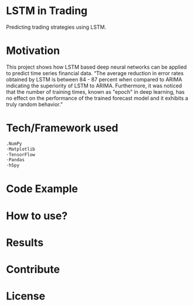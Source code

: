 # LSTM in Trading
Predicting trading strategies using LSTM. 
# Motivation
This project shows how LSTM based deep neural networks can be applied to predict time series financial data.
“The average reduction in error rates obtained by LSTM is between 84 - 87 percent when compared to ARIMA indicating the superiority of LSTM to ARIMA. Furthermore, it was noticed that the number of training times, known as "epoch" in deep learning, has no effect on the performance of the trained forecast model and it exhibits a truly random behavior.”

# Tech/Framework used
```bash
.NumPy 
⋅Matplotlib 
⋅TensorFlow 
⋅Pandas
⋅h5py
```
# Code Example
 
# How to use?

# Results
 
# Contribute
 
# License
